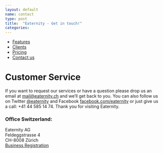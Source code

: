 ```yaml
---
layout: default
name: contact
type: post
title:  "Eaternity - Get in touch!"
categories:
---
```


<div class="container hidden-xs">
  <div class="row">
    <div class="col-xs-12 text-center">
      <ul class="subNavigation">
        <a href="/app"><li>Features</li></a>
        <a href="/app/clients"><li>Clients</li></a>
        <a href="/app/at-a-glance"><li>Pricing</li></a>
        <a href="/contact"><li class="current">Contact us</li></a>
      </ul>
    </div>
  </div>
</div>

<div class="container">
  <div class="row push-top small-push-bottom">
    <div class="col-xs-12 text-center">
      <h1>Customer Service</h1>
    </div>
  </div>
  <div class="row push-bottom">
    <div class="col-xs-12 col-sm-offset-1 col-sm-10 text-center">
      <p>If you want to request our services or have a question please drop us an email at <a target="_blank" href="mailto:mail@eaternity.ch">mail@eaternity.ch</a> and we’ll get back to you. You can also follow us on Twitter <a target="_blank" href="https://twitter.com/eaternity">@eaternity</a> and Facebook <a target="_blank" href="https://www.facebook.com/eaternity">facebook.com/eaternity</a> or just give us a call: +41 44 585 14 74. Thank you for visiting Eaternity.</p>
      <p>
      <h3>Office Switzerland:</h3>
      Eaternity AG<br />
      Feldeggstrasse 4<br />
      CH-8008 Zürich<br />      
      <a href="http://zh.powernet.ch/webservices/inet/HRG/HRG.asmx/getHRGHTML?chnr=02030408398&amt=020&toBeModified=0&validOnly=0&lang=1&sort=0">Business Registration</a><br />
      </p>
    </div>
  </div>

</div>

<div class="map"></div>

<script src="https://ajax.googleapis.com/ajax/libs/jquery/1.11.3/jquery.min.js"></script>

<script src="https://maps.googleapis.com/maps/api/js"></script>

<script src="/js/jquery.magnific-popup.min.js"></script>

<script src="/js/jquery.royalslider.min.js"></script>

<script src="/js/bootstrap.min.js"></script>

<script src="/js/icheck.min.js"></script>

<script src="/js/infobubble.js"></script>

<script src="/js/script.js"></script>
